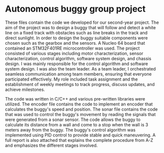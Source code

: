 # Autonomous buggy group project
These files contain the code we developed for our second-year project. 
The aim of the project was to design a buggy that will follow and detect a white line on a fixed track with obstacles such as line breaks in the track and direct sunlight. In order to design the buggy suitable components were chosen such as the gearbox and the sensors. A Nucleo 64 board that contained an STM32F401RE microcontroller was used. The project consisted of various stages including motor characterization, sensor characterization, control algorithm, software system design, and chassis design. I was mainly responsible for the control algorithm and software system design. I was also the team leader. As a team leader, I orchestrated seamless communication among team members, ensuring that everyone participated effectively. My role included task assignment and the establishment of weekly meetings to track progress, discuss updates, and achieve milestones.

The code was written in C/C++ and various pre-written libraries were utilized. 
The encoder file contains the code to implement an encoder that calculates the buggy's speed and position.
The sonar file contains the code that was used to control the buggy's movement by reading the signals that were generated from a sonar sensor. The code allows the buggy to calculate its distance from a wall and come to a stop when the wall is 3 meters away from the buggy. 
The buggy's control algorithm was implemented using PID control to provide stable and quick maneuvering.
A full report is also attached that explains the complete procedure from A-Z and emphasizes the different stages involved.
